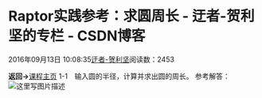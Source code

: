 
# Raptor实践参考：求圆周长 - 迂者-贺利坚的专栏 - CSDN博客

2016年09月13日 10:08:35[迂者-贺利坚](https://me.csdn.net/sxhelijian)阅读数：2453


**返回->**[课程主页](http://blog.csdn.net/sxhelijian/article/details/52523299)
1-1　输入圆的半径，计算并求出圆的周长。
参考解答：
![这里写图片描述](https://img-blog.csdn.net/20160913100805128)

